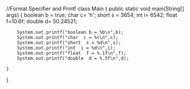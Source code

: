 //Format Specifier and Printf
class Main {
    public static void main(String[] args) {
        boolean b = true;
        char c= 'h';
        short s = 3654;
        int i= 6542;
        float f=10.6f;
        double d= 50.24521;
        
        System.out.printf("boolean b = %b\n",b);
        System.out.printf("char  c = %c\n",c);
        System.out.printf("short  s = %d\n",s);
        System.out.printf("int  i = %d\n",i);
        System.out.printf("float  f = %.1f\n",f);
        System.out.printf("double  d = %.5f\n",d);
        
    }
}
